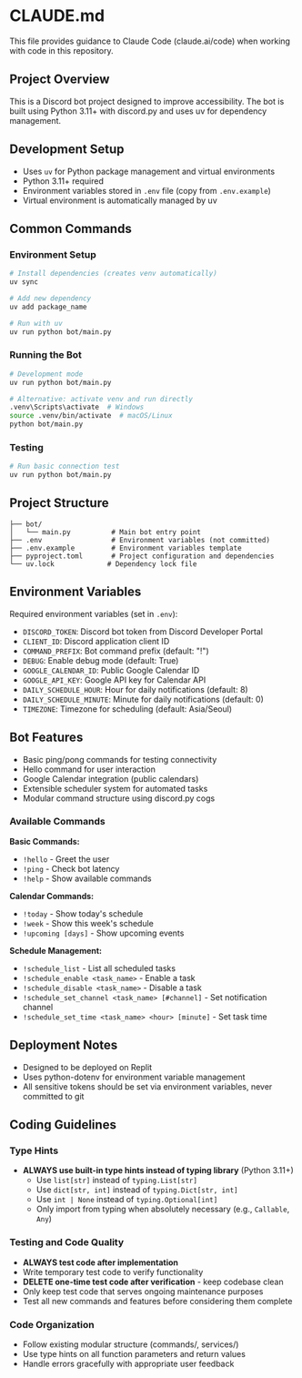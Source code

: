 # CLAUDE.md

This file provides guidance to Claude Code (claude.ai/code) when working with code in this repository.

## Project Overview
This is a Discord bot project designed to improve accessibility. The bot is built using Python 3.11+ with discord.py and uses uv for dependency management.

## Development Setup
- Uses `uv` for Python package management and virtual environments
- Python 3.11+ required
- Environment variables stored in `.env` file (copy from `.env.example`)
- Virtual environment is automatically managed by uv

## Common Commands

### Environment Setup
```bash
# Install dependencies (creates venv automatically)
uv sync

# Add new dependency
uv add package_name

# Run with uv
uv run python bot/main.py
```

### Running the Bot
```bash
# Development mode
uv run python bot/main.py

# Alternative: activate venv and run directly  
.venv\Scripts\activate  # Windows
source .venv/bin/activate  # macOS/Linux
python bot/main.py
```

### Testing
```bash
# Run basic connection test
uv run python bot/main.py
```

## Project Structure
```
├── bot/
│   └── main.py          # Main bot entry point
├── .env                 # Environment variables (not committed)
├── .env.example         # Environment variables template
├── pyproject.toml       # Project configuration and dependencies
└── uv.lock             # Dependency lock file
```

## Environment Variables
Required environment variables (set in `.env`):
- `DISCORD_TOKEN`: Discord bot token from Discord Developer Portal
- `CLIENT_ID`: Discord application client ID
- `COMMAND_PREFIX`: Bot command prefix (default: "!")
- `DEBUG`: Enable debug mode (default: True)
- `GOOGLE_CALENDAR_ID`: Public Google Calendar ID
- `GOOGLE_API_KEY`: Google API key for Calendar API
- `DAILY_SCHEDULE_HOUR`: Hour for daily notifications (default: 8)
- `DAILY_SCHEDULE_MINUTE`: Minute for daily notifications (default: 0)
- `TIMEZONE`: Timezone for scheduling (default: Asia/Seoul)

## Bot Features
- Basic ping/pong commands for testing connectivity
- Hello command for user interaction
- Google Calendar integration (public calendars)
- Extensible scheduler system for automated tasks
- Modular command structure using discord.py cogs

### Available Commands
**Basic Commands:**
- `!hello` - Greet the user
- `!ping` - Check bot latency
- `!help` - Show available commands

**Calendar Commands:**
- `!today` - Show today's schedule
- `!week` - Show this week's schedule
- `!upcoming [days]` - Show upcoming events

**Schedule Management:**
- `!schedule_list` - List all scheduled tasks
- `!schedule_enable <task_name>` - Enable a task
- `!schedule_disable <task_name>` - Disable a task
- `!schedule_set_channel <task_name> [#channel]` - Set notification channel
- `!schedule_set_time <task_name> <hour> [minute]` - Set task time

## Deployment Notes
- Designed to be deployed on Replit
- Uses python-dotenv for environment variable management
- All sensitive tokens should be set via environment variables, never committed to git

## Coding Guidelines

### Type Hints
- **ALWAYS use built-in type hints instead of typing library** (Python 3.11+)
  - Use `list[str]` instead of `typing.List[str]`
  - Use `dict[str, int]` instead of `typing.Dict[str, int]`
  - Use `int | None` instead of `typing.Optional[int]`
  - Only import from typing when absolutely necessary (e.g., `Callable`, `Any`)

### Testing and Code Quality
- **ALWAYS test code after implementation**
- Write temporary test code to verify functionality
- **DELETE one-time test code after verification** - keep codebase clean
- Only keep test code that serves ongoing maintenance purposes
- Test all new commands and features before considering them complete

### Code Organization
- Follow existing modular structure (commands/, services/)
- Use type hints on all function parameters and return values
- Handle errors gracefully with appropriate user feedback